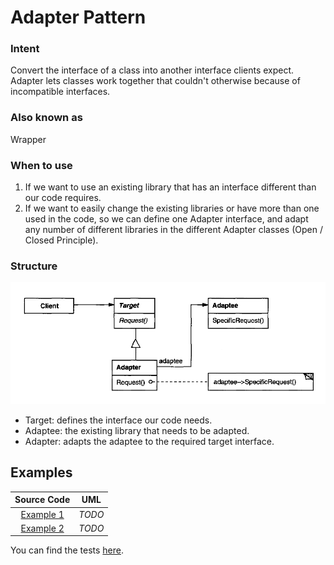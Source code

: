 # Adapter Pattern

### Intent

Convert the interface of a class into another interface clients expect. Adapter lets classes work together that couldn't otherwise because of incompatible interfaces.

### Also known as

Wrapper

### When to use

1. If we want to use an existing library that has an interface different than our code requires.
2. If we want to easily change the existing libraries or have more than one used in the code, so we can define one Adapter interface, and adapt any number of different libraries in the different Adapter classes \(Open / Closed Principle\).

### Structure

![](../../.gitbook/assets/figure_1%20%2814%29.png)

* Target: defines the interface our code needs.
* Adaptee: the existing library that needs to be adapted.
* Adapter: adapts the adaptee to the required target interface.

## Examples

| Source Code | UML |
| :---: | :---: |
| [Example 1](https://github.com/khaled-hamam/ts-design-patterns/tree/9a9bacf47635b736d3fdc4ffdb6fc5abb1e729f8/library/Structural%20Patterns/Adapter/example_1.ts) | _TODO_ |
| [Example 2](https://github.com/khaled-hamam/ts-design-patterns/tree/9a9bacf47635b736d3fdc4ffdb6fc5abb1e729f8/library/Structural%20Patterns/Adapter/example_2.ts) | _TODO_ |

You can find the tests [here](https://github.com/khaled-hamam/ts-design-patterns/tree/9a9bacf47635b736d3fdc4ffdb6fc5abb1e729f8/library/Structural%20Patterns/Adapter/index.test.ts).


